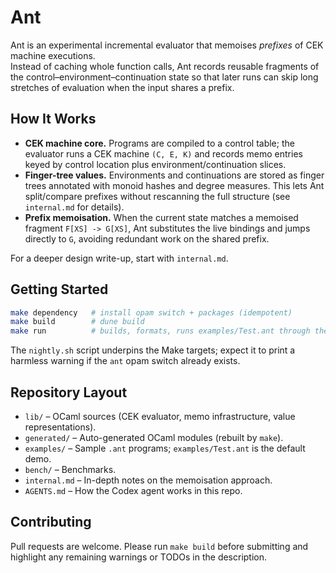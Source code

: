# Ant

Ant is an experimental incremental evaluator that memoises *prefixes* of CEK machine executions.  
Instead of caching whole function calls, Ant records reusable fragments of the control–environment–continuation state so that later runs can skip long stretches of evaluation when the input shares a prefix.

## How It Works
- **CEK machine core.**  Programs are compiled to a control table; the evaluator runs a CEK machine `(C, E, K)` and records memo entries keyed by control location plus environment/continuation slices.
- **Finger-tree values.**  Environments and continuations are stored as finger trees annotated with monoid hashes and degree measures.  This lets Ant split/compare prefixes without rescanning the full structure (see `internal.md` for details).
- **Prefix memoisation.**  When the current state matches a memoised fragment `F[XS] -> G[XS]`, Ant substitutes the live bindings and jumps directly to `G`, avoiding redundant work on the shared prefix.

For a deeper design write-up, start with `internal.md`.

## Getting Started
```bash
make dependency   # install opam switch + packages (idempotent)
make build        # dune build
make run          # builds, formats, runs examples/Test.ant through the generated CEK
```

The `nightly.sh` script underpins the Make targets; expect it to print a harmless warning if the `ant` opam switch already exists.

## Repository Layout
- `lib/` – OCaml sources (CEK evaluator, memo infrastructure, value representations).
- `generated/` – Auto-generated OCaml modules (rebuilt by `make`).
- `examples/` – Sample `.ant` programs; `examples/Test.ant` is the default demo.
- `bench/` – Benchmarks.
- `internal.md` – In-depth notes on the memoisation approach.
- `AGENTS.md` – How the Codex agent works in this repo.

## Contributing
Pull requests are welcome.  Please run `make build` before submitting and highlight any remaining warnings or TODOs in the description.
